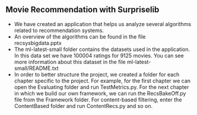 
## Movie Recommendation with Surpriselib 

- We have created an application that helps us analyze several algorithms related to recommendation systems. 
- An overview of the algorithms can be found in the file recsysbigdata.pptx
- The ml-latest-small folder contains the datasets used in the application. In this data set we have 100004 ratings for 9125 movies. You can see more information about this dataset in the file ml-latest-small/README.txt
- In order to better structure the project, we created a folder for each chapter specific to the project. 
For example, for the first chapter we can open the Evaluating folder and run TestMetrics.py.
For the next chapter in which we build our own framework, we can run the RecsBakeOff.py file from the Framework folder.
For content-based filtering, enter the ContentBased folder and run ContentRecs.py and so on.



